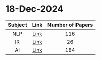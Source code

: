 # 18-Dec-2024

| Subject | Link | Number of Papers |
|:-----:|:----:|:----------------:|
| NLP | [Link](https://github.com/Deriq-Qian-Dong/arXivReporter/tree/main/18-Dec-2024/NLP) | 116 |
| IR | [Link](https://github.com/Deriq-Qian-Dong/arXivReporter/tree/main/18-Dec-2024/IR) | 26 |
| AI | [Link](https://github.com/Deriq-Qian-Dong/arXivReporter/tree/main/18-Dec-2024/AI) | 184 |
